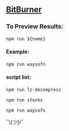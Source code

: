 ## [BitBurner](https://danielyxie.github.io/bitburner)


### To Preview Results: 

``` npm run ${name} ```

#### Example: 

``` npm run waysofn ```


#### script list:

``` npm run lz-decompress ```

``` npm run stonks ```

``` npm run waysofn ```

 ¯\\_(ツ)_/¯
